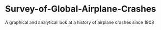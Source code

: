 # Survey-of-Global-Airplane-Crashes
A graphical and analytical look at a history of airplane crashes since 1908
